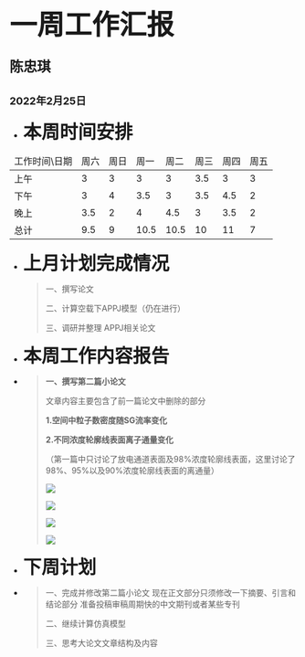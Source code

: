 # <font face="微软雅黑" ><font size=7> 一周工作汇报 </font></font> #
### <font size=5> 陈忠琪 </font> ###
## <font size=4> 2022年2月25日 </font> ##

* <font size=6>__本周时间安排__</font>
<table>
    <thead>
        <tr>
            <td>工作时间\日期</td>            <td>周六</td>            <td>周日</td>             <td>周一</td>            <td>周二</td>            <td>周三</td>		   	<td>周四</td>      		<td>周五</td>
        </tr>
    </thead>
    <tbody>
        <tr>
            <td>上午</td>            <td>3</td>            <td>3</td>            <td>3</td>            <td>3</td>            <td>3.5</td>
            <td>3</td>            <td>3</td>
        </tr>
        <tr>
            <td>下午</td>
            <td>3</td>            <td>4</td>            <td>3.5</td>            <td>3</td>            <td>3.5</td>            <td>4.5</td>            <td>2</td>
        </tr>
        <tr>
            <td>晚上</td>
            <td>3.5</td>            <td>2</td>            <td>4</td>            <td>4.5</td>            <td>3</td>            <td>3.5</td>            <td>2</td>
        </tr>
        <tr>
            <td>总计</td>
            <td>9.5</td>            <td>9</td>            <td>10.5</td>            <td>10.5</td>            <td>10</td>            <td>11</td>
            <td>7</td>
        </tr>
    </tbody>
</table>


* <font size=6>__上月计划完成情况__</font>
    > 一、撰写论文  
    >   
    > 二、计算空载下APPJ模型（仍在进行） 
    > 
    > 三、调研并整理 APPJ相关论文
    >   

* <font size=6>__本周工作内容报告__</font>  
* 
    > **一、撰写第二篇小论文** 
    > 
    > 文章内容主要包含了前一篇论文中删除的部分
    > 
    > **1.空间中粒子数密度随SG流率变化**
    > 
    >**2.不同浓度轮廓线表面离子通量变化**
    > 
    > （第一篇中只讨论了放电通道表面及98%浓度轮廓线表面，这里讨论了98%、95%以及90%浓度轮廓线表面的离通量）
    >
    > ![](https://s2.loli.net/2022/02/25/xSm3VRT82njFJZi.png)
    > 
    > ![](https://s2.loli.net/2022/02/25/QHBrnceYNIat7RP.png)
    > 
    > ![](https://s2.loli.net/2022/02/25/6LT9wCzKEMZFRin.png)
    >    
    > ![](https://s2.loli.net/2022/02/25/vsG2uS1PUQMyxT7.png)
    >
    >

* <font size=6>__下周计划__</font> 
*  
    > 一、完成并修改第二篇小论文
    > 现在正文部分只须修改一下摘要、引言和结论部分
    > 准备投稿审稿周期快的中文期刊或者某些专刊
    > 
    > 二、继续计算仿真模型
    > 
    > 三、思考大论文文章结构及内容
    > 
    
